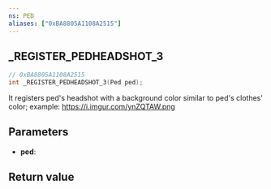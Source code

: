 ```yaml
---
ns: PED
aliases: ["0xBA8805A1108A2515"]
---
```

## _REGISTER_PEDHEADSHOT_3

```c
// 0xBA8805A1108A2515
int _REGISTER_PEDHEADSHOT_3(Ped ped);
```
It registers ped's headshot with a background color similar to ped's clothes' color; example: https://i.imgur.com/ynZQTAW.png

## Parameters
* **ped**: 

## Return value
